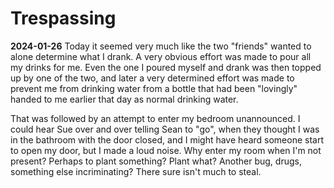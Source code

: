 # Trespassing

**2024-01-26** Today it seemed very much like the two "friends" wanted to alone determine what I drank. A very obvious effort was made to pour all my drinks for me. Even the one I poured myself and drank was then topped up by one of the two, and later a very determined effort was made to prevent me from drinking water from a bottle that had been "lovingly" handed to me earlier that day as normal drinking water.

That was followed by an attempt to enter my bedroom unannounced. I could hear Sue over and over telling Sean to "go", when they thought I was in the bathroom with the door closed, and I might have heard someone start to open my door, but I made a loud noise. Why enter my room when I'm not present? Perhaps to plant something? Plant what? Another bug, drugs, something else incriminating? There sure isn't much to steal.

